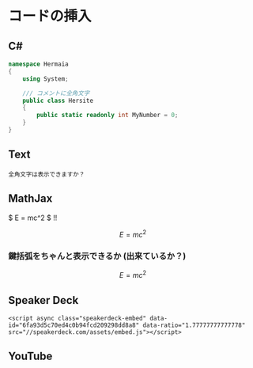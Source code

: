 # コードの挿入

## C#

```csharp
namespace Hermaia
{
    using System;

    /// コメントに全角文字
    public class Hersite
    {
        public static readonly int MyNumber = 0;
    }
}
```

## Text

```text
全角文字は表示できますか？
```

## MathJax

$ E = mc^2 $ !!

```math
\begin{equation*}
    E = mc^2
\end{equation*}
```

### 鍵括弧をちゃんと表示できるか (出来ているか？)

```math
\begin{equation*}
    E = mc^2
\end{equation*}
```


## Speaker Deck

```embed
<script async class="speakerdeck-embed" data-id="6fa93d5c70ed4c0b94fcd209298dd8a8" data-ratio="1.77777777777778" src="//speakerdeck.com/assets/embed.js"></script>
```

## YouTube
